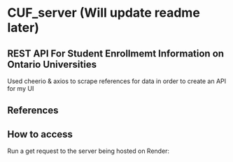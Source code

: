 # CUF_server (Will update readme later)

## REST API For Student Enrollmemt Information on Ontario Universities
Used cheerio & axios to scrape references for data in order to create
an API for my UI


## References

## How to access
Run a get request to the server being hosted on Render:

